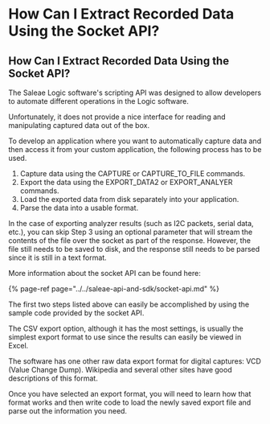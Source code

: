 # How Can I Extract Recorded Data Using the Socket API?

## How Can I Extract Recorded Data Using the Socket API?

The Saleae Logic software's scripting API was designed to allow developers to automate different operations in the Logic software.

Unfortunately, it does not provide a nice interface for reading and manipulating captured data out of the box.

To develop an application where you want to automatically capture data and then access it from your custom application, the following process has to be used.

1. Capture data using the CAPTURE or CAPTURE\_TO\_FILE commands.
2. Export the data using the EXPORT\_DATA2 or EXPORT\_ANALYER commands.
3. Load the exported data from disk separately into your application.
4. Parse the data into a usable format.

In the case of exporting analyzer results \(such as I2C packets, serial data, etc.\), you can skip Step 3 using an optional parameter that will stream the contents of the file over the socket as part of the response. However, the file still needs to be saved to disk, and the response still needs to be parsed since it is still in a text format.

More information about the socket API can be found here:

{% page-ref page="../../saleae-api-and-sdk/socket-api.md" %}

The first two steps listed above can easily be accomplished by using the sample code provided by the socket API.

The CSV export option, although it has the most settings, is usually the simplest export format to use since the results can easily be viewed in Excel.

The software has one other raw data export format for digital captures: VCD \(Value Change Dump\). Wikipedia and several other sites have good descriptions of this format.

Once you have selected an export format, you will need to learn how that format works and then write code to load the newly saved export file and parse out the information you need.

